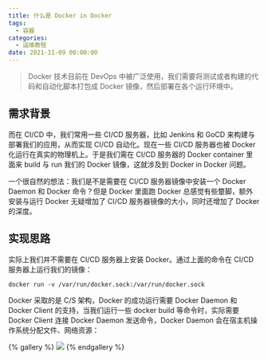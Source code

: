 ```yaml
---
title: 什么是 Docker in Docker
tags:
  - 容器
categories:
  - 运维教程
date: 2021-11-09 00:00:00
---
```


> Docker 技术目前在 DevOps 中被广泛使用，我们需要将测试或者构建的代码和自动化脚本打包成 Docker 镜像，然后部署在各个运行环境中。

<!-- more -->

## 需求背景

而在 CI/CD 中，我们常用一些 CI/CD 服务器，比如 Jenkins 和 GoCD 来构建与部署我们的应用，从而实现 CI/CD 自动化。现在一些 CI/CD 服务器也被 Docker 化运行在真实的物理机上。于是我们需在 CI/CD 服务器的 Docker container 里面来 build 与 run 我们的 Docker 镜像，这就涉及到 Docker in Docker 问题。

一个很自然的想法：我们是不是需要在 CI/CD 服务器镜像中安装一个 Docker Daemon 和 Docker 命令？但是 Docker 里面跑 Docker 总感觉有些蹩脚，额外安装与运行 Docker 无疑增加了 CI/CD 服务器镜像的大小，同时还增加了 Docker 的深度。

## 实现思路

实际上我们并不需要在 CI/CD 服务器上安装 Docker。通过上面的命令在 CI/CD 服务器上运行我们的镜像：

```
docker run -v /var/run/docker.sock:/var/run/docker.sock
```

Docker 采取的是 C/S 架构，Docker 的成功运行需要 Docker Daemon 和 Docker Client 的支持，当我们运行一些 docker build 等命令时，实际需要 Docker Client 连接 Docker Daemon 发送命令，Docker Daemon 会在宿主机操作系统分配文件、网络资源：

{% gallery %}
![](https://cdn.dusays.com/2021/11/401-1.jpg)
{% endgallery %}
